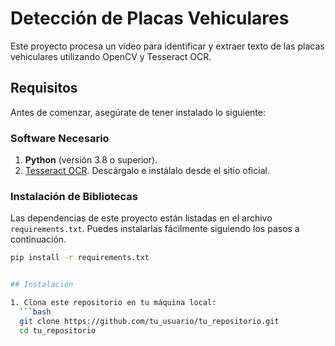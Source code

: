 # Detección de Placas Vehiculares

Este proyecto procesa un video para identificar y extraer texto de las placas vehiculares utilizando OpenCV y Tesseract OCR.

## Requisitos

Antes de comenzar, asegúrate de tener instalado lo siguiente:

### Software Necesario
1. **Python** (versión 3.8 o superior).
2. [Tesseract OCR](https://github.com/tesseract-ocr/tesseract). Descárgalo e instálalo desde el sitio oficial.

### Instalación de Bibliotecas
Las dependencias de este proyecto están listadas en el archivo `requirements.txt`. Puedes instalarlas fácilmente siguiendo los pasos a continuación.
 ```bash
pip install -r requirements.txt


## Instalación

1. Clona este repositorio en tu máquina local:
   ```bash
   git clone https://github.com/tu_usuario/tu_repositorio.git
   cd tu_repositorio
